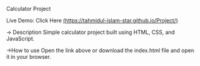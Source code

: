 Calculator Project

Live Demo: Click Here [(https://tahmidul-islam-star.github.io/Project/)](https://tahmidul-islam-star.github.io/Calculator_Project/)

-> Description Simple calculator project built using HTML, CSS, and JavaScript.

->How to use Open the link above or download the index.html file and open it in your browser.

